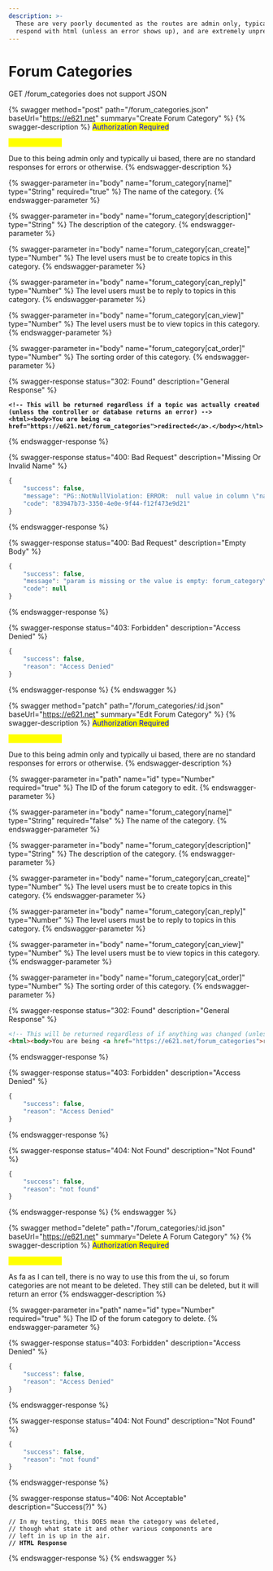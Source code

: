 ```yaml
---
description: >-
  These are very poorly documented as the routes are admin only, typically only
  respond with html (unless an error shows up), and are extremely unpredictable.
---
```


# Forum Categories

GET /forum\_categories does not support JSON

{% swagger method="post" path="/forum_categories.json" baseUrl="https://e621.net" summary="Create Forum Category" %}
{% swagger-description %}
<mark style="color:blue;">Authorization Required</mark>

<mark style="color:yellow;">Admin Required</mark>

Due to this being admin only and typically ui based, there are no standard responses for errors or otherwise.
{% endswagger-description %}

{% swagger-parameter in="body" name="forum_category[name]" type="String" required="true" %}
The name of the category.
{% endswagger-parameter %}

{% swagger-parameter in="body" name="forum_category[description]" type="String" %}
The description of the category.
{% endswagger-parameter %}

{% swagger-parameter in="body" name="forum_category[can_create]" type="Number" %}
The level users must be to create topics in this category.
{% endswagger-parameter %}

{% swagger-parameter in="body" name="forum_category[can_reply]" type="Number" %}
The level users must be to reply to topics in this category.
{% endswagger-parameter %}

{% swagger-parameter in="body" name="forum_category[can_view]" type="Number" %}
The level users must be to view topics in this category.
{% endswagger-parameter %}

{% swagger-parameter in="body" name="forum_category[cat_order]" type="Number" %}
The sorting order of this category.
{% endswagger-parameter %}

{% swagger-response status="302: Found" description="General Response" %}
<pre class="language-html"><code class="lang-html"><strong>&#x3C;!-- This will be returned regardless if a topic was actually created (unless the controller or database returns an error) -->
</strong><strong>&#x3C;html>&#x3C;body>You are being &#x3C;a href="https://e621.net/forum_categories">redirected&#x3C;/a>.&#x3C;/body>&#x3C;/html>
</strong></code></pre>
{% endswagger-response %}

{% swagger-response status="400: Bad Request" description="Missing Or Invalid Name" %}
```javascript
{
    "success": false,
    "message": "PG::NotNullViolation: ERROR:  null value in column \"name\" violates not-null constraint\nDETAIL:  Failing row contains (5, null, , null, 20, 20, 20).\n",
    "code": "83947b73-3350-4e0e-9f44-f12f473e9d21"
}
```
{% endswagger-response %}

{% swagger-response status="400: Bad Request" description="Empty Body" %}
```javascript
{
    "success": false,
    "message": "param is missing or the value is empty: forum_category\nDid you mean?  format\n               controller\n               action",
    "code": null
}
```
{% endswagger-response %}

{% swagger-response status="403: Forbidden" description="Access Denied" %}
```javascript
{
    "success": false,
    "reason": "Access Denied"
}
```
{% endswagger-response %}
{% endswagger %}

{% swagger method="patch" path="/forum_categories/:id.json" baseUrl="https://e621.net" summary="Edit Forum Category" %}
{% swagger-description %}
<mark style="color:blue;">Authorization Required</mark>

<mark style="color:yellow;">Admin Required</mark>

Due to this being admin only and typically ui based, there are no standard responses for errors or otherwise.
{% endswagger-description %}

{% swagger-parameter in="path" name="id" type="Number" required="true" %}
The ID of the forum category to edit.
{% endswagger-parameter %}

{% swagger-parameter in="body" name="forum_category[name]" type="String" required="false" %}
The name of the category.
{% endswagger-parameter %}

{% swagger-parameter in="body" name="forum_category[description]" type="String" %}
The description of the category.
{% endswagger-parameter %}

{% swagger-parameter in="body" name="forum_category[can_create]" type="Number" %}
The level users must be to create topics in this category.
{% endswagger-parameter %}

{% swagger-parameter in="body" name="forum_category[can_reply]" type="Number" %}
The level users must be to reply to topics in this category.
{% endswagger-parameter %}

{% swagger-parameter in="body" name="forum_category[can_view]" type="Number" %}
The level users must be to view topics in this category.
{% endswagger-parameter %}

{% swagger-parameter in="body" name="forum_category[cat_order]" type="Number" %}
The sorting order of this category.
{% endswagger-parameter %}

{% swagger-response status="302: Found" description="General Response" %}
```html
<!-- This will be returned regardless of if anything was changed (unless the controller or database returns an error) -->
<html><body>You are being <a href="https://e621.net/forum_categories">redirected</a>.</body></html>
```
{% endswagger-response %}

{% swagger-response status="403: Forbidden" description="Access Denied" %}
```javascript
{
    "success": false,
    "reason": "Access Denied"
}
```
{% endswagger-response %}

{% swagger-response status="404: Not Found" description="Not Found" %}
```javascript
{
    "success": false,
    "reason": "not found"
}
```
{% endswagger-response %}
{% endswagger %}

{% swagger method="delete" path="/forum_categories/:id.json" baseUrl="https://e621.net" summary="Delete A Forum Category" %}
{% swagger-description %}
<mark style="color:blue;">Authorization Required</mark>

<mark style="color:yellow;">Admin Required</mark>

As fa as I can tell, there is no way to use this from the ui, so forum categories are not meant to be deleted. They still can be deleted, but it will return an error
{% endswagger-description %}

{% swagger-parameter in="path" name="id" type="Number" required="true" %}
The ID of the forum category to delete.
{% endswagger-parameter %}

{% swagger-response status="403: Forbidden" description="Access Denied" %}
```javascript
{
    "success": false,
    "reason": "Access Denied"
}
```
{% endswagger-response %}

{% swagger-response status="404: Not Found" description="Not Found" %}
```javascript
{
    "success": false,
    "reason": "not found"
}
```
{% endswagger-response %}

{% swagger-response status="406: Not Acceptable" description="Success(?)" %}
<pre class="language-javascript"><code class="lang-javascript">// In my testing, this DOES mean the category was deleted,
// though what state it and other various components are
// left in is up in the air.
<strong>// HTML Response
</strong></code></pre>
{% endswagger-response %}
{% endswagger %}

